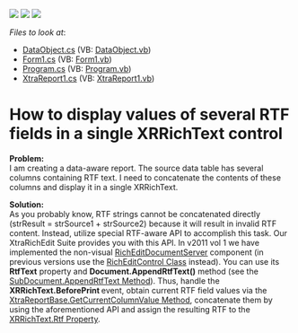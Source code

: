 <!-- default badges list -->
![](https://img.shields.io/endpoint?url=https://codecentral.devexpress.com/api/v1/VersionRange/128600371/13.1.4%2B)
[![](https://img.shields.io/badge/Open_in_DevExpress_Support_Center-FF7200?style=flat-square&logo=DevExpress&logoColor=white)](https://supportcenter.devexpress.com/ticket/details/E3416)
[![](https://img.shields.io/badge/📖_How_to_use_DevExpress_Examples-e9f6fc?style=flat-square)](https://docs.devexpress.com/GeneralInformation/403183)
<!-- default badges end -->
<!-- default file list -->
*Files to look at*:

* [DataObject.cs](./CS/DataObject.cs) (VB: [DataObject.vb](./VB/DataObject.vb))
* [Form1.cs](./CS/Form1.cs) (VB: [Form1.vb](./VB/Form1.vb))
* [Program.cs](./CS/Program.cs) (VB: [Program.vb](./VB/Program.vb))
* [XtraReport1.cs](./CS/XtraReport1.cs) (VB: [XtraReport1.vb](./VB/XtraReport1.vb))
<!-- default file list end -->
# How to display values of several RTF fields in a single XRRichText control


<p><strong>Problem:</strong><br />
I am creating a data-aware report. The source data table has several columns containing RTF text. I need to concatenate the contents of these columns and display it in a single XRRichText.</p><p><strong>Solution:<br />
</strong>As you probably know, RTF strings cannot be concatenated directly (strResult = strSource1 + strSource2) because it will result in invalid RTF content. Instead, utilize special RTF-aware API to accomplish this task. Our XtraRichEdit Suite provides you with this API. In v2011 vol 1 we have implemented the non-visual <a href="http://search.devexpress.com/?q=RichEditDocumentServer&p=T0|P0|0&d=2943"><u>RichEditDocumentServer</u></a> component (in previous versions use the <a href="http://documentation.devexpress.com/#WindowsForms/clsDevExpressXtraRichEditRichEditControltopic"><u>RichEditControl Class</u></a> instead). You can use its <strong>RtfText</strong> property and <strong>Document.AppendRtfText()</strong> method (see the <a href="http://documentation.devexpress.com/#CoreLibraries/DevExpressXtraRichEditAPINativeSubDocument_AppendRtfTexttopic"><u>SubDocument.AppendRtfText Method</u></a>). Thus, handle the <strong>XRRichText.BeforePrint </strong>event, obtain current RTF field values via the <a href="http://documentation.devexpress.com/#XtraReports/DevExpressXtraReportsUIXtraReportBase_GetCurrentColumnValuetopic"><u>XtraReportBase.GetCurrentColumnValue Method</u></a>, concatenate them by using the aforementioned API and assign the resulting RTF to the <a href="http://documentation.devexpress.com/#XtraReports/DevExpressXtraReportsUIXRRichText_Rtftopic"><u>XRRichText.Rtf Property</u></a>.</p>

<br/>


